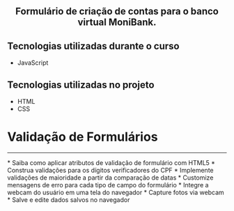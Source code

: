 ## <p align="center">Formulário de criação de contas para o banco virtual MoniBank.</p>

## Tecnologias utilizadas durante o curso
* JavaScript

## Tecnologias utilizadas no projeto
* HTML
* CSS

# Validação de Formulários
<hr>
* Saiba como aplicar atributos de validação de formulário com HTML5
* Construa validações para os dígitos verificadores do CPF
* Implemente validações de maioridade a partir da comparação de datas
* Customize mensagens de erro para cada tipo de campo do formulário
* Integre a webcam do usuário em uma tela do navegador
* Capture fotos via webcam
* Salve e edite dados salvos no navegador
